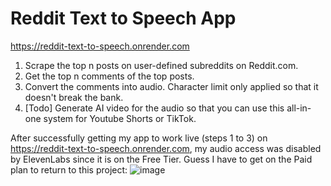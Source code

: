 # Reddit Text to Speech App

https://reddit-text-to-speech.onrender.com

1. Scrape the top n posts on user-defined subreddits on Reddit.com.
2. Get the top n comments of the top posts.
3. Convert the comments into audio. Character limit only applied so that it doesn't break the bank.
4. [Todo] Generate AI video for the audio so that you can use this all-in-one system for Youtube Shorts or TikTok.


After successfully getting my app to work live (steps 1 to 3) on https://reddit-text-to-speech.onrender.com, my audio access was disabled by ElevenLabs since it is on the Free Tier. Guess I have to get on the Paid plan to return to this project:
![image](https://github.com/LifeGains/reddit_text_to_speech/assets/68449363/a53824ee-7c43-49c8-8e01-ecd5a6ce2e90)
